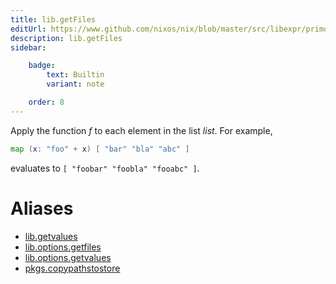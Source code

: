 ```yaml
---
title: lib.getFiles
editUrl: https://www.github.com/nixos/nix/blob/master/src/libexpr/primops.cc
description: lib.getFiles
sidebar:

    badge:
        text: Builtin
        variant: note

    order: 8
---
```


Apply the function *f* to each element in the list *list*. For
example,

```nix
map (x: "foo" + x) [ "bar" "bla" "abc" ]
```

evaluates to `[ "foobar" "foobla" "fooabc" ]`.


# Aliases

- [lib.getvalues](/nix-doc-comments/reference/lib/lib-getvalues)
- [lib.options.getfiles](/nix-doc-comments/reference/lib/options/lib-options-getfiles)
- [lib.options.getvalues](/nix-doc-comments/reference/lib/options/lib-options-getvalues)
- [pkgs.copypathstostore](/nix-doc-comments/reference/pkgs/pkgs-copypathstostore)



